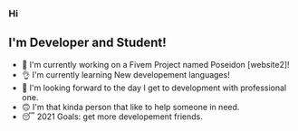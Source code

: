 ### Hi

## I'm Developer and Student!
- 👻 I'm currently working on a Fivem Project named Poseidon [website2]!
- 👌 I'm currently learning New developement languages!
- 👋 I'm looking forward to the day I get to development with professional one.
- 🙃 I'm that kinda person that like to help someone in need.
- 😴 2021 Goals: get more developement friends.


